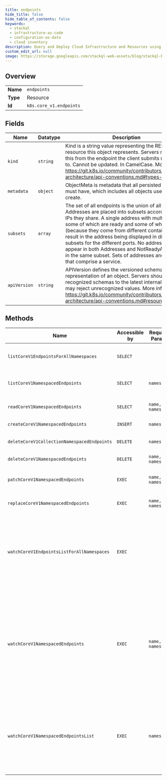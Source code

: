 ```yaml
---
title: endpoints
hide_title: false
hide_table_of_contents: false
keywords:
  - stackql
  - infrastructure-as-code
  - configuration-as-data
  - cloud inventory
description: Query and Deploy Cloud Infrastructure and Resources using SQL
custom_edit_url: null
image: https://storage.googleapis.com/stackql-web-assets/blog/stackql-blog-post-featured-image.png
---
```

  
    

## Overview
<table><tbody>
<tr><td><b>Name</b></td><td><code>endpoints</code></td></tr>
<tr><td><b>Type</b></td><td>Resource</td></tr>
<tr><td><b>Id</b></td><td><code>k8s.core_v1.endpoints</code></td></tr>
</tbody></table>

## Fields
| Name | Datatype | Description |
| ---- | -------- | ----------- |
| `kind` | `string` | Kind is a string value representing the REST resource this object represents. Servers may infer this from the endpoint the client submits requests to. Cannot be updated. In CamelCase. More info: https://git.k8s.io/community/contributors/devel/sig-architecture/api-conventions.md#types-kinds |
| `metadata` | `object` | ObjectMeta is metadata that all persisted resources must have, which includes all objects users must create. |
| `subsets` | `array` | The set of all endpoints is the union of all subsets. Addresses are placed into subsets according to the IPs they share. A single address with multiple ports, some of which are ready and some of which are not (because they come from different containers) will result in the address being displayed in different subsets for the different ports. No address will appear in both Addresses and NotReadyAddresses in the same subset. Sets of addresses and ports that comprise a service. |
| `apiVersion` | `string` | APIVersion defines the versioned schema of this representation of an object. Servers should convert recognized schemas to the latest internal value, and may reject unrecognized values. More info: https://git.k8s.io/community/contributors/devel/sig-architecture/api-conventions.md#resources |
## Methods
| Name | Accessible by | Required Params | Description |
| ---- | ------------- | --------------- | ----------- |
| `listCoreV1EndpointsForAllNamespaces` | `SELECT` |  | list or watch objects of kind Endpoints |
| `listCoreV1NamespacedEndpoints` | `SELECT` | `namespace` | list or watch objects of kind Endpoints |
| `readCoreV1NamespacedEndpoints` | `SELECT` | `name, namespace` | read the specified Endpoints |
| `createCoreV1NamespacedEndpoints` | `INSERT` | `namespace` | create Endpoints |
| `deleteCoreV1CollectionNamespacedEndpoints` | `DELETE` | `namespace` | delete collection of Endpoints |
| `deleteCoreV1NamespacedEndpoints` | `DELETE` | `name, namespace` | delete Endpoints |
| `patchCoreV1NamespacedEndpoints` | `EXEC` | `name, namespace` | partially update the specified Endpoints |
| `replaceCoreV1NamespacedEndpoints` | `EXEC` | `name, namespace` | replace the specified Endpoints |
| `watchCoreV1EndpointsListForAllNamespaces` | `EXEC` |  | watch individual changes to a list of Endpoints. deprecated: use the 'watch' parameter with a list operation instead. |
| `watchCoreV1NamespacedEndpoints` | `EXEC` | `name, namespace` | watch changes to an object of kind Endpoints. deprecated: use the 'watch' parameter with a list operation instead, filtered to a single item with the 'fieldSelector' parameter. |
| `watchCoreV1NamespacedEndpointsList` | `EXEC` | `namespace` | watch individual changes to a list of Endpoints. deprecated: use the 'watch' parameter with a list operation instead. |
